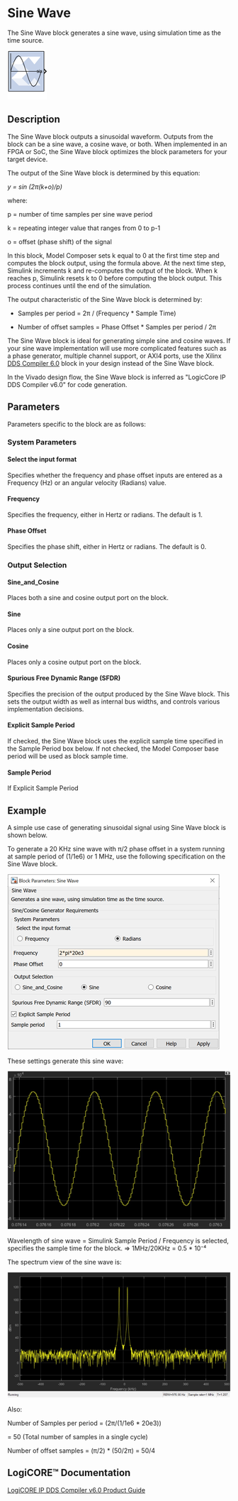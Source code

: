 # Sine Wave

The Sine Wave block generates a sine wave, using simulation time
as the time source.

![](./Images/block.png)

## Description

The Sine Wave block outputs a sinusoidal waveform. Outputs from
the block can be a sine wave, a cosine wave, or both. When implemented
in an FPGA or SoC, the Sine Wave block optimizes the block
parameters for your target device.

The output of the Sine Wave block is determined by this equation:

*y = sin (2π(k+o)/p)*

where:

p = number of time samples per sine wave period

k = repeating integer value that ranges from 0 to p-1

o = offset (phase shift) of the signal

In this block, Model Composer sets k equal to 0 at the first time step
and computes the block output, using the formula above. At the next time
step, Simulink increments k and re-computes the output of the block.
When k reaches p, Simulink resets k to 0 before computing the block
output. This process continues until the end of the simulation.

The output characteristic of the Sine Wave block is determined by:

* Samples per period = 2π / (Frequency \* Sample Time)

* Number of offset samples = Phase Offset \* Samples per period / 2π

The Sine Wave block is ideal for generating simple sine and cosine
waves. If your sine wave implementation will use more complicated
features such as a phase generator, multiple channel support, or AXI4
ports, use the Xilinx [DDS Compiler 6.0](ddscompiler60.html) block in
your design instead of the Sine Wave block.

In the Vivado design flow, the Sine Wave block is inferred as "LogicCore
IP DDS Compiler v6.0" for code generation.

## Parameters

Parameters specific to the block are as follows:

### System Parameters  
#### Select the input format  
Specifies whether the frequency and phase offset inputs are entered as a
Frequency (Hz) or an angular velocity (Radians) value.

#### Frequency  
Specifies the frequency, either in Hertz or radians. The default is 1.

#### Phase Offset  
Specifies the phase shift, either in Hertz or radians. The default is 0.

### Output Selection  
#### Sine_and_Cosine  
Places both a sine and cosine output port on the block.

#### Sine  
Places only a sine output port on the block.

#### Cosine  
Places only a cosine output port on the block.

#### Spurious Free Dynamic Range (SFDR)  
Specifies the precision of the output produced by the Sine Wave block.
This sets the output width as well as internal bus widths, and controls
various implementation decisions.

#### Explicit Sample Period  
If checked, the Sine Wave block uses the explicit sample time specified
in the Sample Period box below. If not checked, the Model Composer base
period will be used as block sample time.

#### Sample Period  
If Explicit Sample Period

## Example

A simple use case of generating sinusoidal signal using Sine Wave block
is shown below.

To generate a 20 KHz sine wave with π/2 phase offset in a system running
at sample period of (1/1e6) or 1 MHz, use the following specification on
the Sine Wave block.


![](./Images/bnd1647546704015.png)

These settings generate this sine wave:


![](./Images/uae1555437383080.png)

Wavelength of sine wave = Simulink Sample Period / Frequency is
selected, specifies the sample time for the block. =\> 1MHz/20KHz = 0.5
\* 10⁻⁴

The spectrum view of the sine wave is:


![](./Images/mae1555437377586.png)

Also:

Number of Samples per period = (2π/(1/1e6 \* 20e3))

= 50 (Total number of samples in a single cycle)

Number of offset samples = (π/2) \* (50/2π) = 50/4

## LogiCORE™ Documentation

[LogiCORE IP DDS Compiler v6.0 Product
Guide](https://docs.xilinx.com/access/sources/ud/document?isLatest=true&url=pg141-dds-compiler&ft:locale=en-US)
